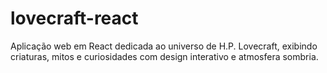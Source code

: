 # lovecraft-react
Aplicação web em React dedicada ao universo de H.P. Lovecraft, exibindo criaturas, mitos e curiosidades com design interativo e atmosfera sombria.
